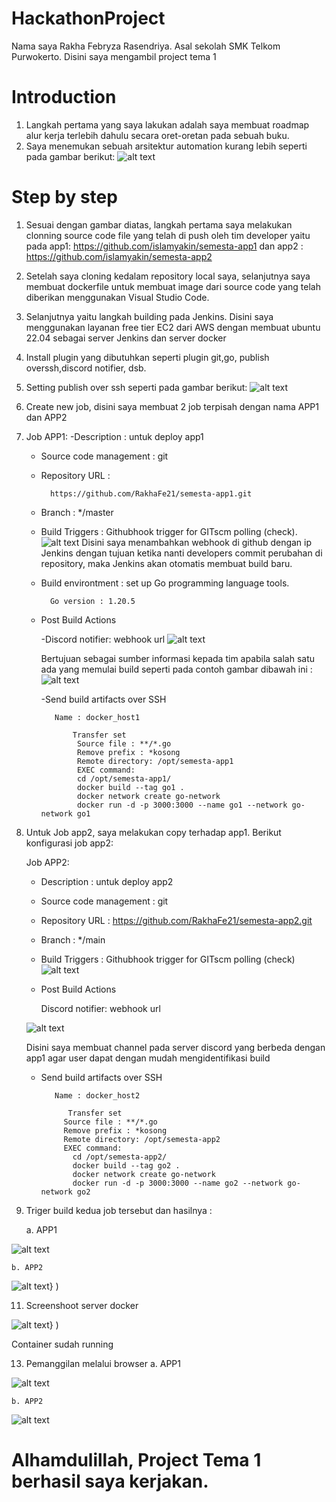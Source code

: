 
# HackathonProject

Nama saya Rakha Febryza Rasendriya. Asal sekolah SMK Telkom Purwokerto. Disini saya mengambil project tema 1

# Introduction
1. Langkah pertama yang saya lakukan adalah saya membuat roadmap alur kerja terlebih dahulu secara oret-oretan pada sebuah buku.
2. Saya menemukan sebuah arsitektur automation kurang lebih seperti pada gambar berikut:
![alt text](https://github.com/RakhaFe21/HackathonProject/blob/master/arsitektur%20otomatisasi.jpeg?raw=true)

# Step by step
1. Sesuai dengan gambar diatas, langkah pertama saya melakukan clonning source code file yang telah di push oleh tim developer yaitu pada app1:       https://github.com/islamyakin/semesta-app1 dan app2 : https://github.com/islamyakin/semesta-app2 
2. Setelah saya cloning kedalam repository local saya, selanjutnya saya membuat dockerfile untuk membuat image dari source code yang telah diberikan menggunakan Visual Studio Code.
3. Selanjutnya yaitu langkah building pada Jenkins. Disini saya menggunakan layanan free tier EC2 dari AWS dengan membuat ubuntu 22.04 sebagai server Jenkins dan server docker
4. Install plugin yang dibutuhkan seperti plugin git,go, publish overssh,discord notifier, dsb.
5. Setting publish over ssh seperti pada gambar berikut:
![alt text](https://github.com/RakhaFe21/HackathonProject/blob/master/Screenshot%20from%202023-06-25%2008-08-12.png?raw=true)
6. Create new job, disini saya membuat 2 job terpisah dengan nama APP1 dan APP2
7. Job APP1:
   -Description : untuk deploy app1
   - Source code management : git
   - Repository URL :
     
           https://github.com/RakhaFe21/semesta-app1.git
   - Branch : */master
   - Build Triggers : Githubhook trigger for GITscm polling (check).
     ![alt text](https://github.com/RakhaFe21/HackathonProject/blob/master/Screenshot%20from%202023-06-25%2008-48-03.png?raw=true)
     Disini saya menambahkan webhook di github dengan ip Jenkins dengan tujuan ketika nanti developers commit perubahan di repository, maka Jenkins akan otomatis membuat build baru.
   - Build environtment : set up Go programming language tools.
     
           Go version : 1.20.5
   - Post Build Actions
     
        -Discord notifier: webhook url
![alt text](https://github.com/RakhaFe21/HackathonProject/blob/master/discordchat.png?raw=true)

     Bertujuan sebagai sumber informasi kepada tim apabila salah satu ada yang memulai build
     seperti pada contoh gambar dibawah ini :
     ![alt text](https://github.com/RakhaFe21/HackathonProject/blob/master/Screenshot%20from%202023-06-25%2008-37-43.png?raw=true)

   
       -Send build artifacts over SSH
   
	        Name : docker_host1

            	Transfer set
                 Source file : **/*.go
                 Remove prefix : *kosong
                 Remote directory: /opt/semesta-app1
                 EXEC command:
                 cd /opt/semesta-app1/
                 docker build --tag go1 .
                 docker network create go-network
                 docker run -d -p 3000:3000 --name go1 --network go-network go1
            		
8. Untuk Job app2, saya melakukan copy terhadap app1. Berikut konfigurasi job app2:
   
     Job APP2:
   	- Description : untuk deploy app2
   	- Source code management : git
   	- Repository URL : https://github.com/RakhaFe21/semesta-app2.git
   	- Branch : */main
   	- Build Triggers : Githubhook trigger for GITscm polling (check)
   	  ![alt text](https://github.com/RakhaFe21/HackathonProject/blob/master/Screenshot%20from%202023-06-25%2014-21-01.png?raw=true)
   	  
   	- Post Build Actions
   
   	  	Discord notifier: webhook url
   
   	![alt text](https://github.com/RakhaFe21/HackathonProject/blob/master/Screenshot%20from%202023-06-25%2008-50-40.png?raw=true)

   Disini saya membuat channel pada server discord yang berbeda dengan app1 agar user dapat dengan mudah mengidentifikasi build

  
   	  
   	- Send build artifacts over SSH
   
             Name : docker_host2

            	Transfer set
               Source file : **/*.go
               Remove prefix : *kosong
               Remote directory: /opt/semesta-app2
               EXEC command:
                 cd /opt/semesta-app2/
                 docker build --tag go2 .
                 docker network create go-network
                 docker run -d -p 3000:3000 --name go2 --network go-network go2

10. Triger build kedua job tersebut dan hasilnya :

    a. APP1
    
![alt text](https://github.com/RakhaFe21/HackathonProject/blob/master/Screenshot%20from%202023-06-25%2008-55-16.png?raw=true)

    b. APP2

![alt text](https://github.com/RakhaFe21/HackathonProject/blob/master/Screenshot%20from%202023-06-25%2008-55-36.png?raw=true)} )

11. Screenshoot server docker

![alt text](https://github.com/RakhaFe21/HackathonProject/blob/master/Screenshot%20from%202023-06-25%2008-56-04.png?raw=true)} )

Container sudah running

13. Pemanggilan melalui browser 
    a. APP1
    
![alt text](https://github.com/RakhaFe21/HackathonProject/blob/master/Screenshot%20from%202023-06-25%2008-58-35.png?raw=true)

    b. APP2

![alt text](https://github.com/RakhaFe21/HackathonProject/blob/master/Screenshot%20from%202023-06-25%2008-59-06.png?raw=true)


# Alhamdulillah, Project Tema 1 berhasil saya kerjakan.
